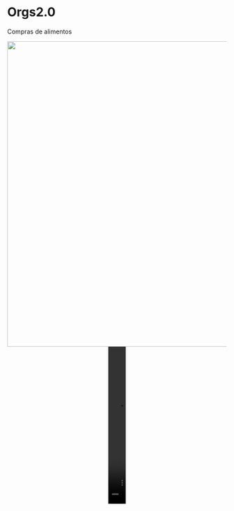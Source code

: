 # Orgs2.0
Compras de alimentos
<div align="center">
<img src="https://user-images.githubusercontent.com/111712206/232320636-ece839ac-14dd-467a-a9d2-84b5f4fd2c44.png" width="700px"/>
</div>


<div align="center">
<video src="https://user-images.githubusercontent.com/111712206/232322167-b72f89ef-4fa9-4ff0-a099-a43a4ff3e0ec.mp4" width="40" height="360"
       </video>
</div>
